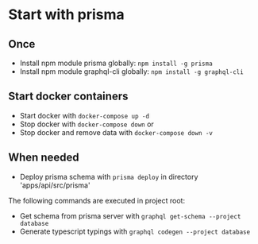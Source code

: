 # Start with prisma

## Once

- Install npm module prisma globally: `npm install -g prisma`
- Install npm module graphql-cli globally: `npm install -g graphql-cli`

## Start docker containers

- Start docker with `docker-compose up -d`
- Stop docker with `docker-compose down` or
- Stop docker and remove data with `docker-compose down -v`

## When needed

- Deploy prisma schema with `prisma deploy` in directory 'apps/api/src/prisma'

The following commands are executed in project root:

- Get schema from prisma server with `graphql get-schema --project database`
- Generate typescript typings with `graphql codegen --project database`

